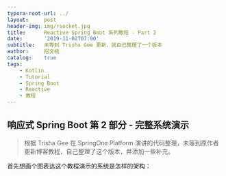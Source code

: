 ```yaml
---
typora-root-url: ../
layout:     post
header-img: img/rsocket.jpg
title:      Reactive Spring Boot 系列教程 - Part 2
date:       '2019-11-02T07:00'
subtitle:   未等到 Trisha Gee 更新，就自己整理了一个版本
author:     招文桃
catalog:    true
tags:
    - Kotlin
    - Tutorial
    - Spring Boot
    - Reactive
    - 教程
---
```


## 响应式 Spring Boot 第 2 部分 - 完整系统演示

> 根据 Trisha Gee 在 SpringOne Platform 演讲的代码整理，未等到原作者更新博客教程，自己整理了这个版本，并添加一些补充。

首先想画个图表达这个教程演示的系统是怎样的架构：

